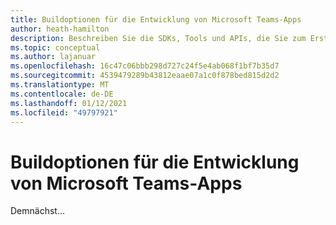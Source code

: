 ```yaml
---
title: Buildoptionen für die Entwicklung von Microsoft Teams-Apps
author: heath-hamilton
description: Beschreiben Sie die SDKs, Tools und APIs, die Sie zum Erstellen aller Arten von Teams-Apps verwenden können.
ms.topic: conceptual
ms.author: lajanuar
ms.openlocfilehash: 16c47c06bbb298d727c24f5e4ab068f1bf7b35d7
ms.sourcegitcommit: 4539479289b43812eaae07a1c0f878bed815d2d2
ms.translationtype: MT
ms.contentlocale: de-DE
ms.lasthandoff: 01/12/2021
ms.locfileid: "49797921"
---
```

# <a name="build-options-for-microsoft-teams-app-development"></a>Buildoptionen für die Entwicklung von Microsoft Teams-Apps

Demnächst...
